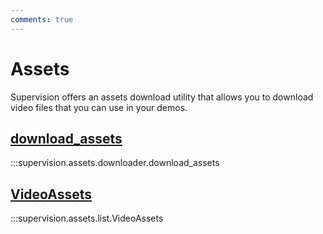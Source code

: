 ```yaml
---
comments: true
---
```


# Assets

Supervision offers an assets download utility that allows you to download video files
that you can use in your demos.

<div class="md-typeset">
    <h2><a href="#supervision.assets.downloader.download_assets.download_assets">download_assets</a></h2>
</div>

:::supervision.assets.downloader.download_assets

<div class="md-typeset">
    <h2><a href="#supervision.assets.downloader.download_assets.VideoAssets">VideoAssets</a></h2>
</div>

:::supervision.assets.list.VideoAssets
